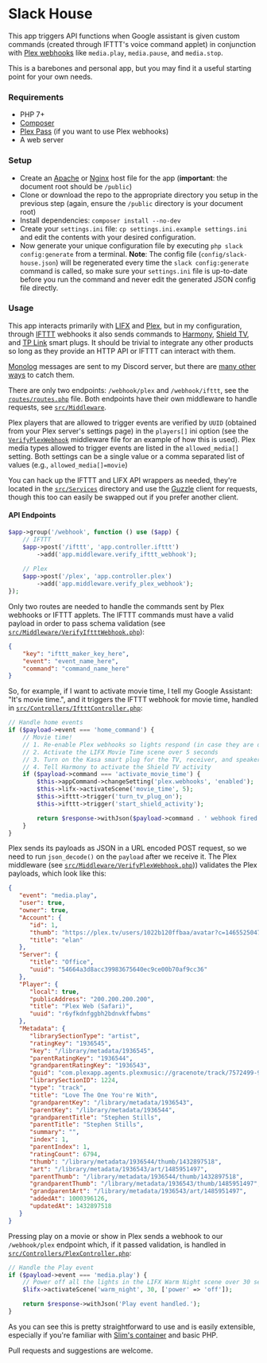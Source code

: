 # Slack House

This app triggers API functions when Google assistant is given custom commands (created through IFTTT's voice command applet) in conjunction with [Plex webhooks](https://support.plex.tv/articles/115002267687-webhooks/) like `media.play`, `media.pause`, and `media.stop`.

This is a barebones and personal app, but you may find it a useful starting point for your own needs.

### Requirements

- PHP 7+
- [Composer](https://getcomposer.org/)
- [Plex Pass](https://www.plex.tv/plex-pass/) (if you want to use Plex webhooks)
- A web server

### Setup
- Create an [Apache](https://httpd.apache.org/docs/2.4/vhosts/examples.html) or [Nginx](https://www.nginx.com/resources/wiki/start/topics/examples/full/) host file for the app (**important**: the document root should be `/public`)
- Clone or download the repo to the appropriate directory you setup in the previous step (again, ensure the `/public` directory is your document root)
- Install dependencies: `composer install --no-dev`
- Create your `settings.ini` file: `cp settings.ini.example settings.ini` and edit the contents with your desired configuration.
- Now generate your unique configuration file by executing `php slack config:generate` from a terminal. **Note**: The config file (`config/slack-house.json`) will be regenerated every time the `slack config:generate` command is called, so make sure your `settings.ini` file is up-to-date before you run the command and never edit the generated JSON config file directly.

### Usage

This app interacts primarily with [LIFX](https://lifx.com) and [Plex](https://plex.tv), but in my configuration, through [IFTTT](https://ifttt.com) webhooks it also sends commands to [Harmony](https://www.logitech.com/en-us/harmony-universal-remotes), [Shield TV](https://www.nvidia.com/en-us/shield/), and [TP Link](https://www.tp-link.com/us/kasa-smart/kasa.html) smart plugs. It should be trivial to integrate any other products so long as they provide an HTTP API or IFTTT can interact with them.

[Monolog](https://github.com/Seldaek/monolog) messages are sent to my Discord server, but there are [many other ways](https://github.com/Seldaek/monolog/blob/master/doc/02-handlers-formatters-processors.md#handlers) to catch them.

There are only two endpoints: `/webhook/plex` and `/webhook/ifttt`, see the [`routes/routes.php`](https://github.com/benjivm/slack-house/blob/master/src/routes.php) file. Both endpoints have their own middleware to handle requests, see [`src/Middleware`](https://github.com/benjivm/slack-house/tree/master/src/Middleware). 

Plex players that are allowed to trigger events are verified by `UUID` (obtained from your Plex server's settings page) in the `players[]` ini option (see the [`VerifyPlexWebhook`](https://github.com/benjivm/slack-house/blob/master/src/Middleware/VerifyPlexWebhook.php#L60) middleware file for an example of how this is used). Plex media types allowed to trigger events are listed in the `allowed_media[]` setting. Both settings can be a single value or a comma separated list of values (e.g., `allowed_media[]=movie`)

You can hack up the IFTTT and LIFX API wrappers as needed, they're located in the [`src/Services`](https://github.com/benjivm/slack-house/tree/master/src/Services) directory and use the [Guzzle](https://github.com/guzzle/guzzle) client for requests, though this too can easily be swapped out if you prefer another client.

#### API Endpoints
```php
$app->group('/webhook', function () use ($app) {
    // IFTTT
    $app->post('/ifttt', 'app.controller.ifttt')
        ->add('app.middleware.verify_ifttt_webhook');
    
    // Plex
    $app->post('/plex', 'app.controller.plex')
        ->add('app.middleware.verify_plex_webhook');
});
```

Only two routes are needed to handle the commands sent by Plex webhooks or IFTTT applets. The IFTTT commands must have a valid payload in order to pass schema validation (see [`src/Middleware/VerifyIftttWebhook.php`](https://github.com/benjivm/slack-house/blob/master/src/Middleware/VerifyIftttWebhook.php)):

```json
{
    "key": "ifttt_maker_key_here",
    "event": "event_name_here",
    "command": "command_name_here"
}
```

So, for example, if I want to activate movie time, I tell my Google Assistant: "It's movie time.", and it triggers the IFTTT webhook for movie time, handled in [`src/Controllers/IftttController.php`](https://github.com/benjivm/slack-house/blob/master/src/Controllers/IftttController.php):

```php
// Handle home events
if ($payload->event === 'home_command') {
    // Movie time!
    // 1. Re-enable Plex webhooks so lights respond (in case they are disabled)
    // 2. Activate the LIFX Movie Time scene over 5 seconds
    // 3. Turn on the Kasa smart plug for the TV, receiver, and speakers
    // 4. Tell Harmony to activate the Shield TV activity
    if ($payload->command === 'activate_movie_time') {
        $this->appCommand->changeSetting('plex.webhooks', 'enabled');
        $this->lifx->activateScene('movie_time', 5);
        $this->ifttt->trigger('turn_tv_plug_on');
        $this->ifttt->trigger('start_shield_activity');

        return $response->withJson($payload->command . ' webhook fired.');
    }
}
```

Plex sends its payloads as JSON in a URL encoded POST request, so we need to run `json_decode()` on the `payload` after we receive it. The Plex middleware (see [`src/Middleware/VerifyPlexWebhook.php`](https://github.com/benjivm/slack-house/blob/master/src/Middleware/VerifyPlexWebhook.php))) validates the Plex payloads, which look like this:

```json
{
   "event": "media.play",
   "user": true,
   "owner": true,
   "Account": {
      "id": 1,
      "thumb": "https://plex.tv/users/1022b120ffbaa/avatar?c=1465525047",
      "title": "elan"
   },
   "Server": {
      "title": "Office",
      "uuid": "54664a3d8acc39983675640ec9ce00b70af9cc36"
   },
   "Player": {
      "local": true,
      "publicAddress": "200.200.200.200",
      "title": "Plex Web (Safari)",
      "uuid": "r6yfkdnfggbh2bdnvkffwbms"
   },
   "Metadata": {
      "librarySectionType": "artist",
      "ratingKey": "1936545",
      "key": "/library/metadata/1936545",
      "parentRatingKey": "1936544",
      "grandparentRatingKey": "1936543",
      "guid": "com.plexapp.agents.plexmusic://gracenote/track/7572499-91016293BE6BF7F1AB2F848F736E74E5/7572500-3CBAE310D4F3E66C285E104A1458B272?lang=en",
      "librarySectionID": 1224,
      "type": "track",
      "title": "Love The One You're With",
      "grandparentKey": "/library/metadata/1936543",
      "parentKey": "/library/metadata/1936544",
      "grandparentTitle": "Stephen Stills",
      "parentTitle": "Stephen Stills",
      "summary": "",
      "index": 1,
      "parentIndex": 1,
      "ratingCount": 6794,
      "thumb": "/library/metadata/1936544/thumb/1432897518",
      "art": "/library/metadata/1936543/art/1485951497",
      "parentThumb": "/library/metadata/1936544/thumb/1432897518",
      "grandparentThumb": "/library/metadata/1936543/thumb/1485951497",
      "grandparentArt": "/library/metadata/1936543/art/1485951497",
      "addedAt": 1000396126,
      "updatedAt": 1432897518
   }
}
```

Pressing play on a movie or show in Plex sends a webhook to our `/webhook/plex` endpoint which, if it passed validation, is handled in [`src/Controllers/PlexController.php`](https://github.com/benjivm/slack-house/blob/master/src/Controllers/PlexController.php):

```php
// Handle the Play event
if ($payload->event === 'media.play') {
    // Power off all the lights in the LIFX Warm Night scene over 30 seconds
    $lifx->activateScene('warm_night', 30, ['power' => 'off']);

    return $response->withJson('Play event handled.');
}
```

As you can see this is pretty straightforward to use and is easily extensible, especially if you're familiar with [Slim's container](http://www.slimframework.com/docs/v3/concepts/di.html) and basic PHP.

Pull requests and suggestions are welcome.
